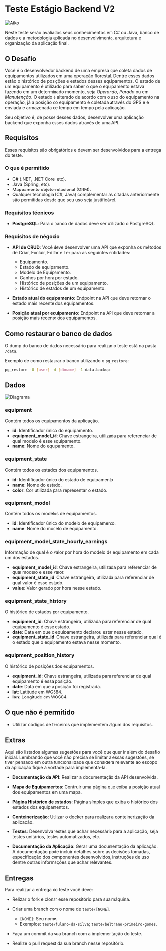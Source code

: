 # Teste Estágio Backend V2

![Aiko](img/aiko.png)

Neste teste serão avaliados seus conhecimentos em C# ou Java, banco de dados e a metodologia aplicada no desenvolvimento, arquitetura e organização da aplicação final.

## O Desafio

Você é o desenvolvedor backend de uma empresa que coleta dados de equipamentos utilizados em uma operação florestal. Dentre esses dados estão o histórico de posições e estados desses equipamentos. O estado de um equipamento é utilizado para saber o que o equipamento estava fazendo em um determinado momento, seja *Operando*, *Parado* ou em *Manutenção*. O estado é alterado de acordo com o uso do equipamento na operação, já a posição do equipamento é coletada através do GPS e é enviada e armazenada de tempo em tempo pela aplicação.

Seu objetivo é, de posse desses dados, desenvolver uma aplicação backend que exponha esses dados através de uma API.

## Requisitos

Esses requisitos são obrigatórios e devem ser desenvolvidos para a entrega do teste.

### O que é permitido

* C# (.NET, .NET Core, etc).
* Java (Spring, etc).
* Mapeamento objeto-relacional (ORM).
* Qualquer tecnologia (C#, Java) complementar as citadas anteriormente são permitidas desde que seu uso seja justificável.

### Requisitos técnicos

* **PostgreSQL**: Para o banco de dados deve ser utilizado o PostgreSQL.

### Requisitos de négocio

* **API de CRUD**: Você deve desenvolver uma API que exponha os métodos de Criar, Excluir, Editar e Ler para as seguintes entidades:
  * Equipamento.
  * Estado de equipamento.
  * Modelo de Equipamento.
  * Ganhos por hora por estado.
  * Histórico de posições de um equipamento.
  * Histórico de estados de um equipamento.

* **Estado atual do equipamento**: Endpoint na API que deve retornar o estado mais recente dos equipamentos.

* **Posição atual por equipamento**: Endpoint na API que deve retornar a posição mais recente dos equipamentos.

## Como restaurar o banco de dados

O dump do banco de dados necessário para realizar o teste está na pasta `/data`.

Exemplo de como restaurar o banco utilizando o `pg_restore`:
```sh
pg_restore -U [user] -d [dbname] -1 data.backup
```

## Dados 

![Diagrama](img/diagram.png)

### equipment
Contém todos os equipamentos da aplicação.

* **id**: Identificador único do equipamento.
* **equipment_model_id**: Chave estrangeira, utilizada para referenciar de qual modelo é esse equipamento.
* **name**: Nome do equipamento.

### equipment_state
Contém todos os estados dos equipamentos.

* **id**: Identificador único do estado de equipamento
* **name**: Nome do estado.
* **color**: Cor utilizada para representar o estado.

### equipment_model
Contém todos os modelos de equipamentos.

* **id**: Identificador único do modelo de equipamento.
* **name**: Nome do modelo de equipamento.

### equipment_model_state_hourly_earnings
Informação de qual é o valor por hora do modelo de equipamento em cada um dos estados.

* **equipment_model_id**: Chave estrangeira, utilizada para referenciar de qual modelo é esse valor.
* **equipment_state_id**: Chave estrangeira, utilizada para referenciar de qual valor é esse estado.
* **value**: Valor gerado por hora nesse estado.

### equipment_state_history
O histórico de estados por equipamento.

* **equipment_id**: Chave estrangeira, utilizada para referenciar de qual equipamento é esse estado.
* **date**: Data em que o equipamento declarou estar nesse estado.
* **equipment_state_id**: Chave estrangeira, utilizada para referenciar qual é o estado que o equipamento estava nesse momento.

### equipment_position_history
O histórico de posições dos equipamentos.

* **equipment_id**: Chave estrangeira, utilizada para referenciar de qual equipamento é essa posição.
* **date**: Data em que a posição foi registrada.
* **lat**: Latitude em WGS84.
* **lon**: Longitude em WGS84.

## O que não é permitido

* Utilizar códigos de terceiros que implementem algum dos requisitos.

## Extras

Aqui são listados algumas sugestões para você que quer ir além do desafio inicial. Lembrando que você não precisa se limitar a essas sugestões, se tiver pensado em outra funcionalidade que considera relevante ao escopo da aplicação fique à vontade para implementá-la.

* **Documentação da API**: Realizar a documentação da API desenvolvida.

* **Mapa de Equipamentos**: Contruir uma página que exiba a posição atual dos equipamentos em uma mapa.

* **Página Histórico de estados**: Página símples que exiba o histórico dos estados dos equipamentos.

* **Conteinerização**: Utilizar o docker para realizar a conteinerização da aplicação.

* **Testes**: Desenvolva testes que achar necessário para a aplicação, seja testes unitários, testes automatizados, etc.

* **Documentação da Aplicação**: Gerar uma documentação da aplicação. A documentação pode incluir detalhes sobre as decisões tomadas, especificação dos componentes desenvolvidos, instruções de uso dentre outras informações que achar relevantes.

## Entregas

Para realizar a entrega do teste você deve:

* Relizar o fork e clonar esse repositório para sua máquina.
  
* Criar uma branch com o nome de `teste/[NOME]`.
  * `[NOME]`: Seu nome.
  * Exemplos: `teste/fulano-da-silva`; `teste/beltrano-primeiro-gomes`.
  
* Faça um commit da sua branch com a implementação do teste.
  
* Realize o pull request da sua branch nesse repositório.
